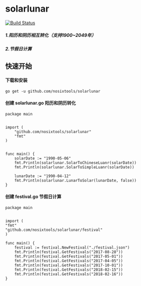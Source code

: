 # solarlunar
[![Build Status](https://api.travis-ci.org/nosixtools/solarlunar.svg?branch=master)](https://api.travis-ci.org/nosixtools/solarlunar)

##### 1.阳历和阴历相互转化（支持1900~2049年）
##### 2.节假日计算

## 快速开始
#### 下载和安装
	go get -u github.com/nosixtools/solarlunar
#### 创建 solarlunar.go  阳历和阴历转化
```
package main 


import (
	"github.com/nosixtools/solarlunar" 
	"fmt"
)


func main() {
	solarDate := "1990-05-06"
	fmt.Println(solarlunar.SolarToChineseLuanr(solarDate))
	fmt.Println(solarlunar.SolarToSimpleLuanr(solarDate))
	
	lunarDate := "1990-04-12"
	fmt.Println(solarlunar.LunarToSolar(lunarDate, false))
}

```
#### 创建 festival.go 节假日计算
```
package main


import (
"fmt"
"github.com/nosixtools/solarlunar/festival"
)

func main() {
	festival := festival.NewFestival("./festival.json")
	fmt.Println(festival.GetFestivals("2017-08-28"))
	fmt.Println(festival.GetFestivals("2017-05-01"))
	fmt.Println(festival.GetFestivals("2017-04-05"))
	fmt.Println(festival.GetFestivals("2017-10-01"))
	fmt.Println(festival.GetFestivals("2018-02-15"))
	fmt.Println(festival.GetFestivals("2018-02-16"))
}
